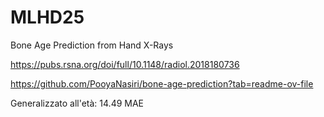 # MLHD25
Bone Age Prediction from Hand X-Rays

https://pubs.rsna.org/doi/full/10.1148/radiol.2018180736

https://github.com/PooyaNasiri/bone-age-prediction?tab=readme-ov-file

Generalizzato all'età: 14.49 MAE
